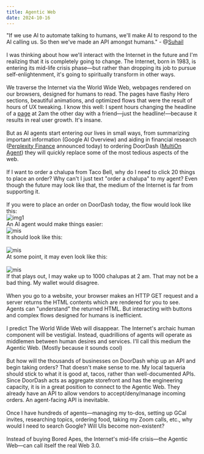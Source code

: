 ```yaml
---
title: Agentic Web
date: 2024-10-16
---
```

"If we use AI to automate talking to humans, we'll make AI to respond to the AI calling us. So then we've made an API amongst humans." - @[Suhail](https://x.com/suhail/status/1842238387534876847?s=46)\
\
I was thinking about how we'll interact with the Internet in the future and I'm realizing that it is completely going to change. The Internet, born in 1983, is entering its mid-life crisis phase—but rather than dropping its job to pursue self-enlightenment, it's going to spiritually transform in other ways.\
\
We traverse the Internet via the World Wide Web, webpages rendered on our browsers,  designed for humans to read. The pages have flashy Hero sections, beautiful animations, and optimized flows that were the result of hours of UX tweaking. I know this well: I spent hours changing the headline of a [page](https://coldcraft.ai/) at 2am the other day with a friend—just the headline!—because it results in real user growth. It's insane.\
\
But as AI agents start entering our lives in small ways, from summarizing important information (Google AI Overview) and aiding in financial research ([Perplexity Finance](https://x.com/AravSrinivas/status/1846289701822677441) announced today) to ordering DoorDash ([MultiOn Agent](https://www.youtube.com/watch?v=iVNgB9sRt78&ab_channel=MultiOn)) they will quickly replace some of the most tedious aspects of the web.\
\
If I want to order a chalupa from Taco Bell, why do I need to click 20 things to place an order? Why can't I just text "order a chalupa" to my agent? Even though the future may look like that, the medium of the Internet is far from supporting it.\
\
If you were to place an order on DoorDash today, the flow would look like this:\
![img1](https://github.com/user-attachments/assets/5421522d-02b4-4f1e-9abc-5b06007c7ff5)
\
An AI agent would make things easier:
\
![mis](/image2.png)
\
It should look like this:\
\
![mis](/image3.png)
\
At some point, it may even look like this:\
\
![mis](/image4.png)
\
If that plays out, I may wake up to 1000 chalupas at 2 am. That may not be a bad thing. My wallet would disagree.\
\
When you go to a website, your browser makes an HTTP GET request and a server returns the HTML contents which are rendered for you to see. Agents can "understand" the returned HTML. But interacting with buttons and complex flows designed for humans is inefficient.\
\
I predict The World Wide Web will disappear. The Internet's archaic human component will be vestigial. Instead, quadrillions of agents will operate as middlemen between human desires and services. I'll call this medium the Agentic Web. (Mostly because it sounds cool)\
\
But how will the thousands of businesses on DoorDash whip up an API and begin taking orders? That doesn't make sense to me. My local taqueria should stick to what it is good at, tacos, rather than well-documented APIs. Since DoorDash acts as aggregate storefront and has the engineering capacity, it is in a great position to connect to the Agentic Web. They already have an API to allow vendors to accept/deny/manage incoming orders. An agent-facing API is inevitable.\
\
Once I have hundreds of agents—managing my to-dos, setting up GCal invites, researching topics, ordering food, taking my Zoom calls, etc., why would I need to search Google? Will UIs become non-existent?\
\
Instead of buying Bored Apes, the Internet's mid-life crisis—the Agentic Web—can call itself the real Web 3.0.